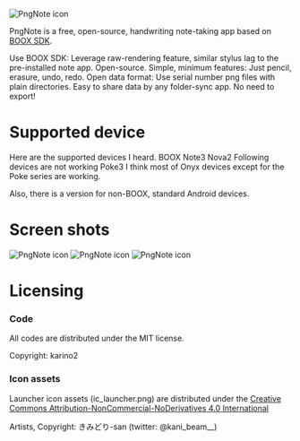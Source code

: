 ![PngNote icon](https://github.com/karino2/PngNote/raw/main/images/ic_launcher.png)

PngNote is a free, open-source, handwriting note-taking app based on [BOOX SDK](https://github.com/onyx-intl/OnyxAndroidDemo/blob/master/doc/Onyx-Pen-SDK.md).

Use BOOX SDK: Leverage raw-rendering feature, similar stylus lag to the pre-installed note app.
Open-source.
Simple, minimum features: Just pencil, erasure, undo, redo.
Open data format: Use serial number png files with plain directories. Easy to share data by any folder-sync app. No need to export!

# Supported device

Here are the supported devices I heard.
BOOX Note3
Nova2
Following devices are not working
Poke3
I think most of Onyx devices except for the Poke series are working.

Also, there is a version for non-BOOX, standard Android devices.

# Screen shots

![PngNote icon](https://github.com/karino2/PngNote/raw/main/images/BookList.png)
![PngNote icon](https://github.com/karino2/PngNote/raw/main/images/Book.png)
![PngNote icon](https://github.com/karino2/PngNote/raw/main/images/PageGrid.png)


# Licensing

### Code

All codes are distributed under the MIT license.

Copyright: karino2

### Icon assets

Launcher icon assets (ic_launcher.png) are distributed under the [Creative Commons Attribution-NonCommercial-NoDerivatives 4.0 International](https://creativecommons.org/licenses/by-nc-nd/4.0/)

Artists, Copyright: きみどり-san (twitter: @kani_beam__)
